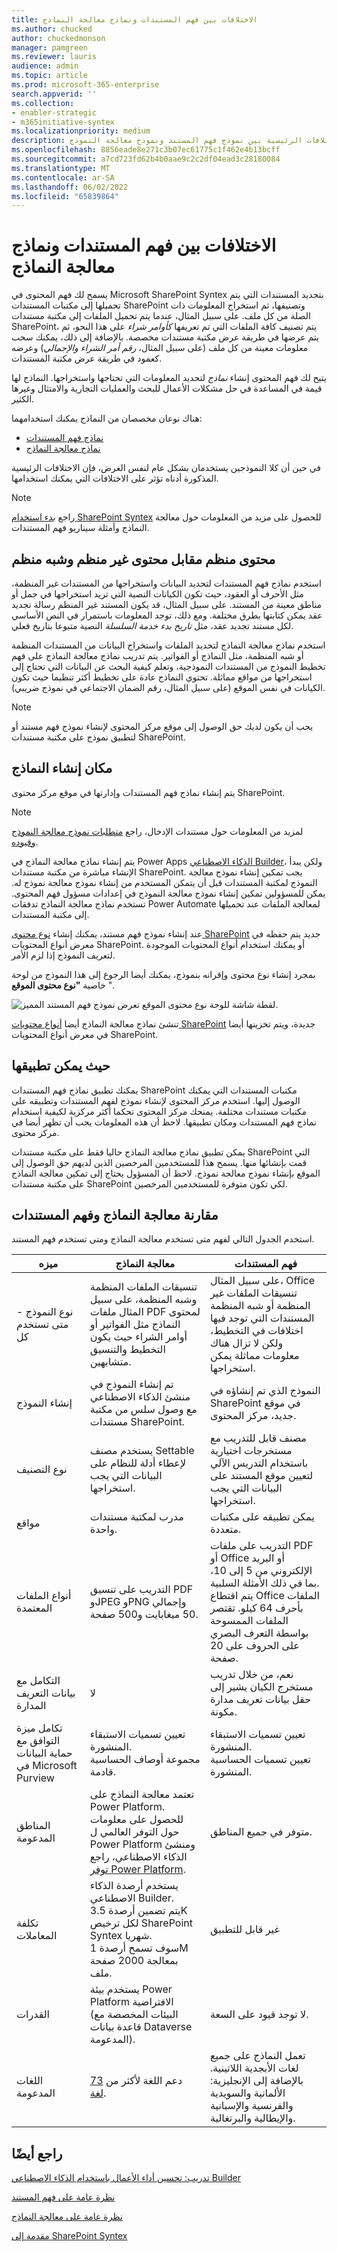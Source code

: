 ```yaml
---
title: الاختلافات بين فهم المستندات ونماذج معالجة النماذج
ms.author: chucked
author: chuckedmonson
manager: pamgreen
ms.reviewer: lauris
audience: admin
ms.topic: article
ms.prod: microsoft-365-enterprise
search.appverid: ''
ms.collection:
- enabler-strategic
- m365initiative-syntex
ms.localizationpriority: medium
description: تعرف على الاختلافات الرئيسية بين نموذج فهم المستند ونموذج معالجة النموذج.
ms.openlocfilehash: 8856eade8e271c3b07ec61775c1f462e4b13bcff
ms.sourcegitcommit: a7cd723fd62b4b0aae9c2c2df04ead3c28180084
ms.translationtype: MT
ms.contentlocale: ar-SA
ms.lasthandoff: 06/02/2022
ms.locfileid: "65839864"
---
```

# <a name="differences-between-document-understanding-and-form-processing-models"></a>الاختلافات بين فهم المستندات ونماذج معالجة النماذج 

يسمح لك فهم المحتوى في Microsoft SharePoint Syntex بتحديد المستندات التي يتم تحميلها إلى مكتبات المستندات SharePoint وتصنيفها، ثم استخراج المعلومات ذات الصلة من كل ملف. على سبيل المثال، عندما يتم تحميل الملفات إلى مكتبة مستندات SharePoint، يتم تصنيف كافة الملفات التي تم تعريفها *كأوامر شراء* على هذا النحو، ثم يتم عرضها في طريقة عرض مكتبة مستندات مخصصة. بالإضافة إلى ذلك، يمكنك سحب معلومات معينة من كل ملف (على سبيل المثال، *رقم أمر الشراء* *والإجمالي*) وعرضه كعمود في طريقة عرض مكتبة المستندات. 

يتيح لك فهم المحتوى إنشاء *نماذج* لتحديد المعلومات التي تحتاجها واستخراجها. النماذج لها قيمة في المساعدة في حل مشكلات الأعمال للبحث والعمليات التجارية والامتثال وغيرها الكثير.

هناك نوعان مخصصان من النماذج يمكنك استخدامهما:

- [نماذج فهم المستندات](document-understanding-overview.md)
- [نماذج معالجة النماذج](form-processing-overview.md)

في حين أن كلا النموذجين يستخدمان بشكل عام لنفس الغرض، فإن الاختلافات الرئيسية المذكورة أدناه تؤثر على الاختلافات التي يمكنك استخدامها.

> [!NOTE]
> راجع [بدء استخدام SharePoint Syntex](./adoption-getstarted.md) للحصول على مزيد من المعلومات حول معالجة النماذج وأمثلة سيناريو فهم المستندات.

## <a name="structured-versus-unstructured-and-semi-structured-content"></a>محتوى منظم مقابل محتوى غير منظم وشبه منظم

استخدم نماذج فهم المستندات لتحديد البيانات واستخراجها من المستندات غير المنظمة، مثل الأحرف أو العقود، حيث تكون الكيانات النصية التي تريد استخراجها في جمل أو مناطق معينة من المستند. على سبيل المثال، قد يكون المستند غير المنظم رسالة تجديد عقد يمكن كتابتها بطرق مختلفة. ومع ذلك، توجد المعلومات باستمرار في النص الأساسي لكل مستند تجديد عقد، مثل *تاريخ بدء خدمة السلسلة* النصية متبوعا بتاريخ فعلي.

استخدم نماذج معالجة النماذج لتحديد الملفات واستخراج البيانات من المستندات المنظمة أو شبه المنظمة، مثل النماذج أو الفواتير. يتم تدريب نماذج معالجة النماذج على فهم تخطيط النموذج من المستندات النموذجية، وتعلم كيفية البحث عن البيانات التي تحتاج إلى استخراجها من مواقع مماثلة. تحتوي النماذج عادة على تخطيط أكثر تنظيما حيث تكون الكيانات في نفس الموقع (على سبيل المثال، رقم الضمان الاجتماعي في نموذج ضريبي).

> [!NOTE]
> يجب أن يكون لديك حق الوصول إلى موقع مركز المحتوى لإنشاء نموذج فهم مستند أو لتطبيق نموذج على مكتبة مستندات SharePoint. 

## <a name="where-models-are-created"></a>مكان إنشاء النماذج

يتم إنشاء نماذج فهم المستندات وإدارتها في موقع مركز محتوى SharePoint. 

> [!NOTE]
> لمزيد من المعلومات حول مستندات الإدخال، راجع [متطلبات نموذج معالجة النموذج وقيوده](/ai-builder/form-processing-model-requirements). 

يتم إنشاء نماذج معالجة النماذج في Power Apps [الذكاء الاصطناعي Builder](/ai-builder/overview)، ولكن يبدأ الإنشاء مباشرة من مكتبة مستندات SharePoint. يجب تمكين إنشاء نموذج معالجة النموذج لمكتبة المستندات قبل أن يتمكن المستخدم من إنشاء نموذج معالجة نموذج له. يمكن للمسؤولين تمكين إنشاء نموذج معالجة النموذج في إعدادات مسؤول فهم المحتوى. تستخدم نماذج معالجة النماذج تدفقات Power Automate لمعالجة الملفات عند تحميلها إلى مكتبة المستندات.

عند إنشاء نموذج فهم مستند، يمكنك إنشاء [نوع محتوى SharePoint](https://support.microsoft.com/office/use-content-types-to-manage-content-consistently-on-a-site-48512bcb-6527-480b-b096-c03b7ec1d978) جديد يتم حفظه في معرض أنواع المحتويات SharePoint. أو يمكنك استخدام أنواع المحتويات الموجودة لتعريف النموذج إذا لزم الأمر.

بمجرد إنشاء نوع محتوى وإقرانه بنموذج، يمكنك أيضا الرجوع إلى هذا النموذج من لوحة خاصية **"نوع محتوى الموقع** ".

![لقطة شاشة للوحة نوع محتوى الموقع تعرض نموذج فهم المستند المميز.](../media/content-understanding/site-content-type-panel.png)

تنشئ نماذج معالجة النماذج أيضا [أنواع محتويات SharePoint](https://support.microsoft.com/office/use-content-types-to-manage-content-consistently-on-a-site-48512bcb-6527-480b-b096-c03b7ec1d978) جديدة، ويتم تخزينها أيضا في معرض أنواع المحتويات SharePoint.

## <a name="where-they-can-be-applied"></a>حيث يمكن تطبيقها

يمكنك تطبيق نماذج فهم المستندات SharePoint مكتبات المستندات التي يمكنك الوصول إليها. استخدم مركز المحتوى لإنشاء نموذج لفهم المستندات وتطبيقه على مكتبات مستندات مختلفة. يمنحك مركز المحتوى تحكما أكثر مركزية لكيفية استخدام نماذج فهم المستندات ومكان تطبيقها. لاحظ أن هذه المعلومات يجب أن تظهر أيضا في مركز محتوى.

يمكن تطبيق نماذج معالجة النماذج حاليا فقط على مكتبة مستندات SharePoint التي قمت بإنشائها منها. يسمح هذا للمستخدمين المرخصين الذين لديهم حق الوصول إلى الموقع بإنشاء نموذج معالجة نموذج. لاحظ أن المسؤول يحتاج إلى تمكين معالجة النماذج على مكتبة مستندات SharePoint لكي تكون متوفرة للمستخدمين المرخصين.

## <a name="comparison-of-form-processing-and-document-understanding"></a>مقارنة معالجة النماذج وفهم المستندات

استخدم الجدول التالي لفهم متى تستخدم معالجة النماذج ومتى تستخدم فهم المستند.

| ميزه | معالجة النماذج | فهم المستندات |
| ------- | ------- | ------- |
| نوع النموذج - متى تستخدم كل | تنسيقات الملفات المنظمة وشبه المنظمة، على سبيل المثال ملفات PDF لمحتوى النماذج مثل الفواتير أو أوامر الشراء حيث يكون التخطيط والتنسيق متشابهين.  | على سبيل المثال، Office تنسيقات الملفات غير المنظمة أو شبه المنظمة المستندات التي توجد فيها اختلافات في التخطيط، ولكن لا تزال هناك معلومات مماثلة يمكن استخراجها. |
| إنشاء النموذج | تم إنشاء النموذج في منشئ الذكاء الاصطناعي مع وصول سلس من مكتبة مستندات SharePoint.| النموذج الذي تم إنشاؤه في SharePoint في موقع جديد، مركز المحتوى. |
| نوع التصنيف| يستخدم مصنف Settable لإعطاء أدلة للنظام على البيانات التي يجب استخراجها.| مصنف قابل للتدريب مع مستخرجات اختيارية باستخدام التدريس الآلي لتعيين موقع المستند على البيانات التي يجب استخراجها.|
| مواقع | مدرب لمكتبة مستندات واحدة.| يمكن تطبيقه على مكتبات متعددة.|
| أنواع الملفات المعتمدة| التدريب على تنسيق PDF وJPEG وPNG وإجمالي 50 ميغابايت و500 صفحة.| التدريب على ملفات PDF أو Office أو البريد الإلكتروني من 5 إلى 10، بما في ذلك الأمثلة السلبية.<br>يتم اقتطاع Office الملفات بأحرف 64 كيلو. تقتصر الملفات الممسوحة بواسطة التعرف البصري على الحروف على 20 صفحة.|
| التكامل مع بيانات التعريف المدارة | لا | نعم، من خلال تدريب مستخرج الكيان يشير إلى حقل بيانات تعريف مدارة مكونة.|
| تكامل ميزة التوافق مع حماية البيانات في Microsoft Purview | تعيين تسميات الاستبقاء المنشورة.<br>مجموعة أوصاف الحساسية قادمة. | تعيين تسميات الاستبقاء المنشورة.<br>تعيين تسميات الحساسية المنشورة. |
| المناطق المدعومة| تعتمد معالجة النماذج على Power Platform. للحصول على معلومات حول التوفر العالمي ل Power Platform ومنشئ الذكاء الاصطناعي، راجع [توفر Power Platform](https://dynamics.microsoft.com/geographic-availability/). | متوفر في جميع المناطق.|
| تكلفة المعاملات | يستخدم أرصدة الذكاء الاصطناعي Builder.<br>يتم تضمين أرصدة 3.5K لكل ترخيص SharePoint Syntex شهريا.<br>سوف تسمح أرصدة 1M بمعالجة 2000 صفحة ملف.<br>| غير قابل للتطبيق |
| القدرات | يستخدم بيئة Power Platform الافتراضية (البيئات المخصصة مع قاعدة بيانات Dataverse المدعومة). | لا توجد قيود على السعة.|
| اللغات المدعومة| دعم اللغة لأكثر من [73 لغة](/power-platform-release-plan/2021wave2/ai-builder/form-processing-new-language-support). | تعمل النماذج على جميع لغات الأبجدية اللاتينية. بالإضافة إلى الإنجليزية: الألمانية والسويدية والفرنسية والإسبانية والإيطالية والبرتغالية.|


## <a name="see-also"></a>راجع أيضًا

[تدريب: تحسين أداء الأعمال باستخدام الذكاء الاصطناعي Builder](/learn/paths/improve-business-performance-ai-builder/?source=learn)

[نظرة عامة على فهم المستند](document-understanding-overview.md)

[نظرة عامة على معالجة النماذج](form-processing-overview.md)

[مقدمة إلى SharePoint Syntex](index.md)
